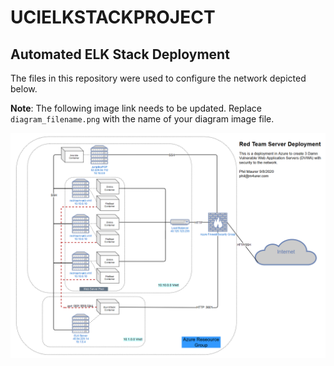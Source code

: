 # UCIELKSTACKPROJECT
## Automated ELK Stack Deployment

The files in this repository were used to configure the network depicted below.

**Note**: The following image link needs to be updated. Replace `diagram_filename.png` with the name of your diagram image file.  

<img src="https://raw.githubusercontent.com/foo2rama/UCIELKSTACKPROJECT/master/NetworkMap.png?token=APYUIYTPPF47YS5QMNZBQFS7MFHVW" alt="networkmap">
